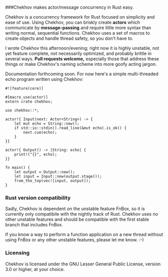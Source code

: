 ###Chekhov makes actor/message concurrency in Rust easy.

Chekhov is a concurrency framework for Rust focused on simplicity and ease of
use. Using Chekhov, you can briskly create __actors__ which communicate by
__message-passing__ and require little more syntax than writing normal,
sequential functions. Chekhov uses a set of macros to create objects and handle
thread safety, so you don't have to.

I wrote Chekhov this afternoon/evening; right now it is highly unstable, not yet
feature complete, not necessarily optimized, and probably brittle in several
ways. __Pull requests welcome,__ especially those that address these things or
make Chekhov's naming scheme into more goofy acting jargon.

Documentation forthcoming soon. For now here's a simple multi-threaded echo
program written using Chekhov:
```
#![feature(core)]

#[macro_use(actor)]
extern crate chekhov;

use chekhov::*;

actor!{ Input(next: Actor<String>) -> {
    let mut echo = String::new();
    if std::io::stdin().read_line(&mut echo).is_ok() {
        next.cue(echo);
    }
}}

actor!{ Output() -> |String: echo| {
    print!("{}", echo);
}}

fn main() {
    let output = Output::new();
    let input = Input::new(output.stage());
    from_the_top(vec![input, output]);
}
```

### Rust version compatibility

Sadly, Chekhov is dependent on the unstable feature FnBox, so it is currently 
only compatibile with the nightly track of Rust. Chekhov uses no other unstable
features and should be compatible with the first stable branch that includes
FnBox.

If you know a way to perform a function application on a new thread without
using FnBox or any other unstable features, please let me know. :-)

### Licensing

Chekhov is licensed under the GNU Lesser General Public License, version 3.0 or
higher, at your choice.
